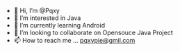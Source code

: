 - 👋 Hi, I’m @Pqxy
- 👀 I’m interested in Java
- 🌱 I’m currently learning Android
- 💞️ I’m looking to collaborate on Opensouce Java Project
- 📫 How to reach me ... pqxypie@gmil.com

<!---
Pqxy/Pqxy is a ✨ special ✨ repository because its `README.md` (this file) appears on your GitHub profile.
You can click the Preview link to take a look at your changes.
--->
